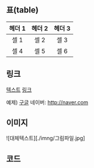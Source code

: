 ## 표(table)
| 헤더 1 | 헤더 2 | 헤더 3 |
|:---:|:---:|:---:|
| 셀 1 | 셀 2 | 셀 3|
| 셀 4 | 셀 5 | 셀 6|

## 링크
[텍스트](filename.md)
[링크](http://링크주소/)

예제)
[구글](http://google.com)
네이버: <http://naver.com>

## 이미지
![대체텍스트][./imng/그림파일.jpg]
## 코드
````
